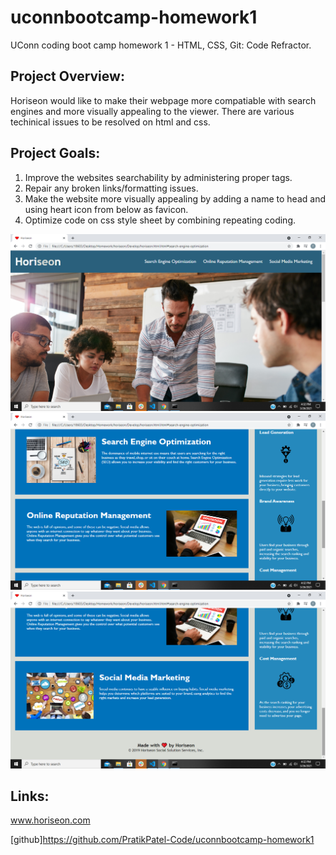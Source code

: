 # uconnbootcamp-homework1
UConn coding boot camp homework 1 -  HTML, CSS, Git: Code Refractor.

## Project Overview:
Horiseon would like to make their webpage more compatiable with search engines and more visually appealing to the viewer.  There are various techinical issues to be resolved on html and css.

## Project Goals:
1. Improve the websites searchability by administering proper tags.
2. Repair any broken links/formatting issues.  
3. Make the website more visually appealing by adding a name to head and using heart icon from below as favicon.
4. Optimize code on css style sheet by combining repeating coding.

![Screenshot 1](assets/images/screenshot1.png)
![Screenshot 2](assets/images/screenshot2.png)
![Screenshot 3](assets/images/screenshot3.png)


## Links:
www.horiseon.com


[github]https://github.com/PratikPatel-Code/uconnbootcamp-homework1



